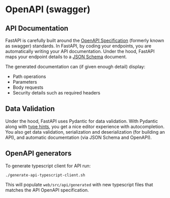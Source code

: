 # OpenAPI (swagger)

## API Documentation

FastAPI is carefully built around the [OpenAPI Specification](https://github.com/OAI/OpenAPI-Specification) (formerly
known as swagger) standards. In FastAPI, by coding your endpoints, you are automatically writing your API documentation.
Under the hood, FastAPI maps your endpoint details to a [JSON Schema](https://json-schema.org/) document.

The generated documentation can (if given enough detail) display:

* Path operations
* Parameters
* Body requests
* Security details such as required headers

## Data Validation

Under the hood, FastAPI uses Pydantic for data validation. With Pydantic along
with [type hints](https://docs.python.org/3/library/typing.html), you get a nice editor experience with autocompletion.
You also get data validation, serialization and deserialization (for building an API), and automatic documentation (via
JSON Schema and OpenAPI).

## OpenAPI generators

To generate typescript client for API run:

```shell
./generate-api-typescript-client.sh
```

This will populate `web/src/api/generated` with new typescript files that matches the API OpenAPI specification.